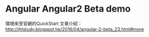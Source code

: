 # Angular Angular2 Beta demo 
環境來至官網的QuickStart
文章介紹：http://jhlstudy.blogspot.tw/2016/04/angular-2-beta_23.html#more